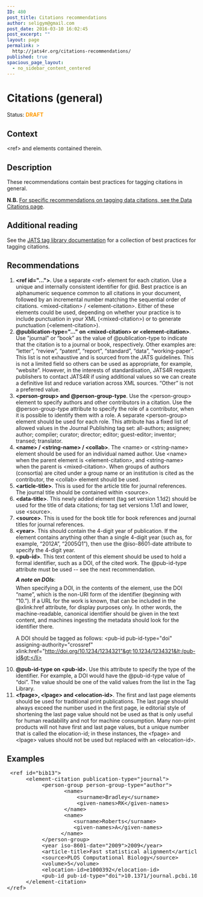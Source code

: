 ```yaml
---
ID: 480
post_title: Citations recommendations
author: seligym@gmail.com
post_date: 2016-03-10 16:02:45
post_excerpt: ""
layout: page
permalink: >
  http://jats4r.org/citations-recommendations/
published: true
spacious_page_layout:
  - no_sidebar_content_centered
---
```

<h1 class="rec-heading">Citations (general)</h1>
<span class="status">Status: <span style="color: #ff9900;"><strong>DRAFT</strong></span></span>
<h2>Context</h2>
&lt;ref&gt; and elements contained therein.
<h2>Description</h2>
These recommendations contain best practices for tagging citations in general.

<b>N.B. </b><a href="http://jats4r.org/data-citations-recommendations">For specific recommendations on tagging data citations, see the Data Citations page</a>.
<h2>Additional reading</h2>
See the <a href="http://jats.nlm.nih.gov/archiving/tag-library/1.1d3/chapter/tag-citation.html">JATS tag library documentation</a> for a collection of best practices for tagging citations.
<h2>Recommendations</h2>
<ol>
	<li><strong>&lt;ref id="..."&gt;</strong>. Use a separate &lt;ref&gt; element for each citation. Use a unique and internally consistent identifier for @id. Best practice is an alphanumeric sequence common to all citations in your document, followed by an incremental number matching the sequential order of citations.
&lt;mixed-citation&gt; / &lt;element-citation&gt;. Either of these elements could be used, depending on whether your practice is to include punctuation in your XML (&lt;mixed-citation&gt;) or to generate punctuation (&lt;element-citation&gt;).</li>
	<li><strong>@publication-type="..." on &lt;mixed-citation&gt; or &lt;element-citation&gt;</strong>. Use "journal" or “book” as the value of @publication-type to indicate that the citation is to a journal or book, respectively. Other examples are: “letter”, “review”, “patent”, “report”, “standard”, “data”, “working-paper”. This list is not exhaustive and is sourced from the JATS guidelines. This is not a limited field so others can be used as appropriate, for example, “website”. However, in the interests of standardisation, JATS4R requests publishers to contact JATS4R if using additional values so we can create a definitive list and reduce variation across XML sources. “Other” is not a preferred value.</li>
	<li><strong>&lt;person-group&gt; and @person-group-type</strong>. Use the &lt;person-group&gt; element to specify authors and other contributors in a citation. Use the @person-group-type attribute to specify the role of a contributor, when it is possible to identify them with a role. A separate &lt;person-group&gt; element should be used for each role. This attribute has a fixed list of allowed values in the Journal Publishing tag set: all-authors; assignee; author; compiler; curator; director; editor; guest-editor; inventor; transed; translator.</li>
	<li><strong>&lt;name&gt; / &lt;string-name&gt; / &lt;collab&gt;</strong>. The &lt;name&gt; or &lt;string-name&gt; element should be used for an individual named author. Use &lt;name&gt; when the parent element is &lt;element-citation&gt;, and &lt;string-name&gt; when the parent is &lt;mixed-citation&gt;. When groups of authors (consortia) are cited under a group name or an institution is cited as the contributor, the &lt;collab&gt; element should be used.</li>
	<li><strong>&lt;article-title&gt;</strong>. This is used for the article title for journal references. The journal title should be contained within &lt;source&gt;.</li>
	<li><strong>&lt;data-title&gt;</strong>. This newly added element (tag set version 1.1d2) should be used for the title of data citations; for tag set versions 1.1d1 and lower, use &lt;source&gt;.</li>
	<li><strong>&lt;source&gt;</strong>. This is used for the book title for book references and journal titles for journal references.</li>
	<li><strong>&lt;year&gt;</strong>. This should contain the 4-digit year of publication. If the element contains anything other than a single 4-digit year (such as, for example, “2012A”, “2005Q1”), then use the @iso-8601-date attribute to specify the 4-digit year.</li>
	<li><strong>&lt;pub-id&gt;</strong>. This text content of this element should be used to hold a formal identifier, such as a DOI, of the cited work. The @pub-id-type attribute must be used -- see the next recommendation.
<p class="list-note-title" style="margin: 10px 0px 5px 0px;"><em><strong>A note on DOIs</strong></em>:</p>
When specifying a DOI, in the contents of the element, use the DOI “name”, which is the non-URI form of the identifier (beginning with “10.”). If a URL for the work is known, that can be included in the @xlink:href attribute, for display purposes only. In other words, the machine-readable, canonical identifier should be given in the text content, and machines ingesting the metadata should look for the identifier there.

A DOI should be tagged as follows:
&lt;pub-id pub-id-type="doi" assigning-authority="crossref" xlink:href="http://doi.org/10.1234/1234321"&gt;10.1234/1234321&lt;/pub-id&gt;</li>
	<li><strong>@pub-id-type on &lt;pub-id&gt;</strong>. Use this attribute to specify the type of the identifier. For example, a DOI would have the @pub-id-type value of “doi”. The value should be one of the valid values from the list in the Tag Library.</li>
	<li><strong>&lt;fpage&gt;, &lt;lpage&gt; and &lt;elocation-id&gt;</strong>. The first and last page elements should be used for traditional print publications. The last page should always exceed the number used in the first page, ie editorial style of shortening the last page value should not be used as that is only useful for human readability and not for machine consumption. Many non-print products will not have first and last page values, but a unique number that is called the elocation-id; in these instances, the &lt;fpage&gt; and &lt;lpage&gt; values should not be used but replaced with an &lt;elocation-id&gt;.</li>
</ol>
<h2>Examples</h2>
<pre> &lt;ref id="bib13"&gt;
      &lt;element-citation publication-type="journal"&gt;
           &lt;person-group person-group-type="author"&gt;
                  &lt;name&gt;
                      &lt;surname&gt;Bradley&lt;/surname&gt;
                      &lt;given-names&gt;RK&lt;/given-names&gt;
                  &lt;/name&gt;
                  &lt;name&gt;
                     &lt;surname&gt;Roberts&lt;/surname&gt;
                     &lt;given-names&gt;A&lt;/given-names&gt;
                 &lt;/name&gt;
           &lt;/person-group&gt;
           &lt;year iso-8601-date="2009"&gt;2009&lt;/year&gt;
           &lt;article-title&gt;Fast statistical alignment&lt;/article-title&gt;
           &lt;source&gt;PLOS Computational Biology&lt;/source&gt;
           &lt;volume&gt;5&lt;/volume&gt;
           &lt;elocation-id&gt;e1000392&lt;/elocation-id&gt;
           &lt;pub-id pub-id-type="doi"&gt;10.1371/journal.pcbi.1000392&lt;/pub-id&gt;
      &lt;/element-citation&gt;
&lt;/ref&gt; 
</pre>